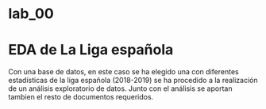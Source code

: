 # lab_00
# EDA de La Liga española
 Con una base de datos, en este caso se ha elegido una con diferentes estadísticas de la liga española (2018-2019) se ha procedido a la realización de un análisis exploratorio de datos.
 Junto con el análisis se aportan tambien el resto de documentos requeridos.
